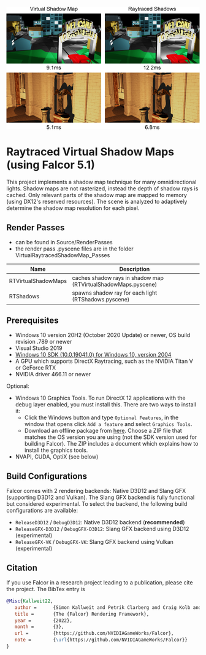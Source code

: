 ![](Docs/images/teaser.png)

# Raytraced Virtual Shadow Maps (using Falcor 5.1)

This project implements a shadow map technique for many omnidirectional lights. Shadow maps are not rasterized, instead the depth of shadow rays is cached. Only relevant parts of the shadow map are mapped to memory (using DX12's reserved resources). The scene is analyzed to adaptively determine the shadow map resolution for each pixel.



## Render Passes

- can be found in Source/RenderPasses
- the render pass .pyscene files are in the folder VirtualRaytracedShadowMap_Passes

| Name                | Description                                                  |
| ------------------- | ------------------------------------------------------------ |
| RTVirtualShadowMaps | caches shadow rays in shadow map (RTVirtualShadowMaps.pyscene) |
| RTShadows           | spawns shadow ray for each light (RTShadows.pyscene)         |



## Prerequisites
- Windows 10 version 20H2 (October 2020 Update) or newer, OS build revision .789 or newer
- Visual Studio 2019
- [Windows 10 SDK (10.0.19041.0) for Windows 10, version 2004](https://developer.microsoft.com/en-us/windows/downloads/windows-10-sdk/)
- A GPU which supports DirectX Raytracing, such as the NVIDIA Titan V or GeForce RTX
- NVIDIA driver 466.11 or newer

Optional:
- Windows 10 Graphics Tools. To run DirectX 12 applications with the debug layer enabled, you must install this. There are two ways to install it:
    - Click the Windows button and type `Optional Features`, in the window that opens click `Add a feature` and select `Graphics Tools`.
    - Download an offline package from [here](https://docs.microsoft.com/en-us/windows-hardware/test/hlk/windows-hardware-lab-kit#supplemental-content-for-graphics-media-and-mean-time-between-failures-mtbf-tests). Choose a ZIP file that matches the OS version you are using (not the SDK version used for building Falcor). The ZIP includes a document which explains how to install the graphics tools.
- NVAPI, CUDA, OptiX (see below)

## Build Configurations
Falcor comes with 2 rendering backends: Native D3D12 and Slang GFX (supporting D3D12 and Vulkan). The Slang GFX backend is fully functional but considered experimental. To select the backend, the following build configurations are available:
- `ReleaseD3D12` / `DebugD3D12`: Native D3D12 backend (**recommended**)
- `ReleaseGFX-D3D12` / `DebugGFX-D3D12`: Slang GFX backend using D3D12 (experimental)
- `ReleaseGFX-VK` / `DebugGFX-VK`: Slang GFX backend using Vulkan (experimental)

## Citation
If you use Falcor in a research project leading to a publication, please cite the project.
The BibTex entry is

```bibtex
@Misc{Kallweit22,
   author =      {Simon Kallweit and Petrik Clarberg and Craig Kolb and Tom{'a}{\v s} Davidovi{\v c} and Kai-Hwa Yao and Theresa Foley and Yong He and Lifan Wu and Lucy Chen and Tomas Akenine-M{\"o}ller and Chris Wyman and Cyril Crassin and Nir Benty},
   title =       {The {Falcor} Rendering Framework},
   year =        {2022},
   month =       {3},
   url =         {https://github.com/NVIDIAGameWorks/Falcor},
   note =        {\url{https://github.com/NVIDIAGameWorks/Falcor}}
}
```

